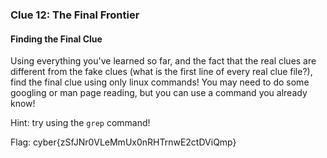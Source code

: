 ### Clue 12: The Final Frontier ###

#### Finding the Final Clue ####

Using everything you've learned so far, and the fact that the real clues are
different from the fake clues (what is the first line of every real clue file?),
find the final clue using only linux commands!
You may need to do some googling or man page reading, but you can use a command you
already know!

Hint: try using the `grep` command!

Flag: cyber{zSfJNr0VLeMmUx0nRHTrnwE2ctDViQmp}
